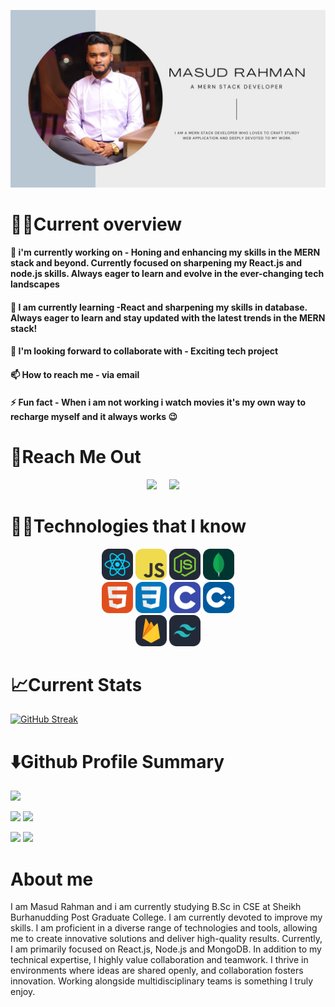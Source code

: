 ![The San Juan Mountains are beautiful!](/images/Blue%20and%20Gray%20Modern%20Minimalist%20Fashion%20Photographer%20Facebook%20Cover.jpg "San Juan Mountains")



# 👨‍💼Current overview


#### 🔭 i'm currently working on - Honing and enhancing my skills in the MERN stack and beyond. Currently focused on sharpening my React.js and node.js skills. Always eager to learn and evolve in the ever-changing tech landscapes
#### 🌱 I am currently learning  -React and sharpening my skills in database. Always eager to learn and stay updated with the latest trends in the MERN stack! 
#### 👯 I'm looking forward to collaborate with - Exciting tech project
#### 📫 How to reach me - via email
#### ⚡ Fun fact - When i am not working i watch movies it's my own way to recharge myself and it always works 😉


# 👀Reach Me Out

<p align='center'>
  <a href="https://twitter.com/MasudRhmn2001"><img src="https://img.shields.io/badge/twitter-%231DA1F2.svg?&style=for-the-badge&logo=twitter&logoColor=white" /></a>&nbsp;&nbsp;&nbsp;&nbsp;
  <a href="https://www.linkedin.com/in/masud-rahman-91a499289/"><img src="https://img.shields.io/badge/linkedin-%230077B5.svg?&style=for-the-badge&logo=linkedin&logoColor=white" /></a>&nbsp;&nbsp;&nbsp;&nbsp;
</p>


# 👨‍💻Technologies that I know

<p align="center">
    <div align='center'>
    <img width="50px" src='/images/React-Dark.svg' />
    <img width="50px" src='/images/JavaScript.svg' />
    <img width="50px" src='/images/NodeJS-Dark.svg' />
    <img width="50px" src='/images/MongoDB.svg' /></div>
    <div align='center'>
    <img width="50px" src='/images/HTML.svg' />
    <img width="50px" src='/images/CSS.svg' />
    <img width="50px" src='/images/C.svg' />
    <img width="50px" src='/images/CPP.svg' /></div>
    <div align='center'>
    <img width="50px" src='/images/Firebase-Dark.svg' />
    <img width="50px" src='/images/TailwindCSS-Dark.svg' /></div>
</p>

# 📈Current Stats
 [![GitHub Streak](https://github-readme-streak-stats.herokuapp.com?user=Masud-Rahman22&theme=blueberry&card_width=900)](https://git.io/streak-stats)

# ⬇️Github Profile Summary

![](http://github-profile-summary-cards.vercel.app/api/cards/profile-details?username=Masud-Rahman22&theme=blueberry)

![](http://github-profile-summary-cards.vercel.app/api/cards/stats?username=Masud-Rahman22&theme=blueberry) ![](http://github-profile-summary-cards.vercel.app/api/cards/productive-time?username=Masud-Rahman22&theme=blueberry&utcOffset=8)

![](http://github-profile-summary-cards.vercel.app/api/cards/repos-per-language?username=Masud-Rahman22&theme=blueberry) ![](http://github-profile-summary-cards.vercel.app/api/cards/most-commit-language?username=Masud-Rahman22&theme=blueberry)



# About me
I am Masud Rahman and i am currently studying B.Sc in CSE at Sheikh Burhanudding Post Graduate College. I am currently devoted to improve my skills. I am proficient in a diverse range of technologies and tools, allowing me to create innovative solutions and deliver high-quality results. Currently, I am primarily focused on React.js, Node.js and MongoDB. In addition to my technical expertise, I highly value collaboration and teamwork. I thrive in environments where ideas are shared openly, and collaboration fosters innovation. Working alongside multidisciplinary teams is something I truly enjoy.

